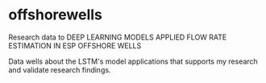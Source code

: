 # offshorewells
Research data to DEEP LEARNING MODELS APPLIED FLOW RATE ESTIMATION IN ESP OFFSHORE WELLS


Data wells about the LSTM's model applications that supports my research and validate research findings.

